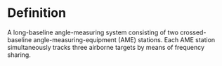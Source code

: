 # Definition

A long-baseline angle-measuring system consisting of two
crossed-baseline angle-measuring-equipment (AME) stations. Each AME
station simultaneously tracks three airborne targets by means of
frequency sharing.
